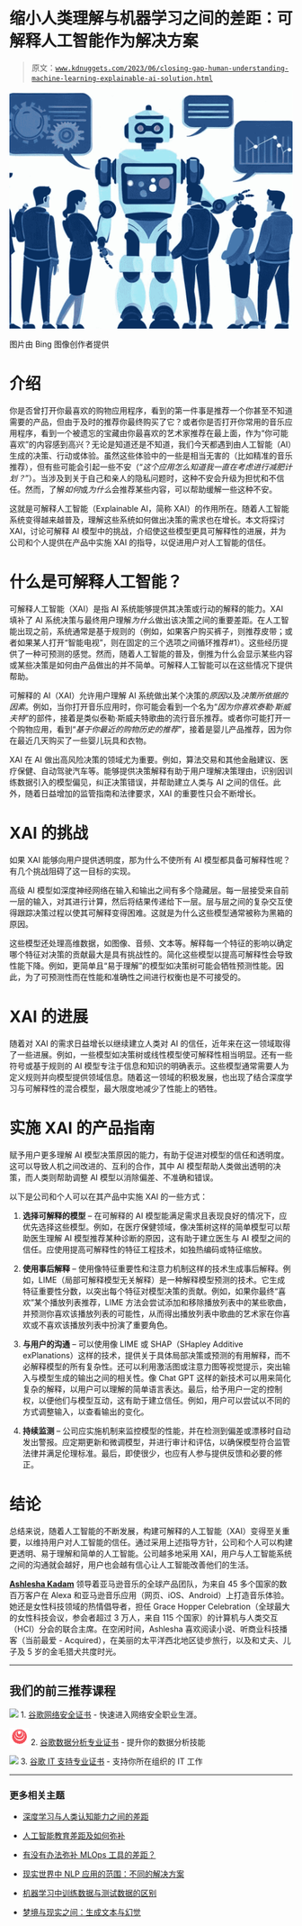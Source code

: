 # 缩小人类理解与机器学习之间的差距：可解释人工智能作为解决方案

> 原文：[`www.kdnuggets.com/2023/06/closing-gap-human-understanding-machine-learning-explainable-ai-solution.html`](https://www.kdnuggets.com/2023/06/closing-gap-human-understanding-machine-learning-explainable-ai-solution.html)

![缩小人类理解与机器学习之间的差距：可解释人工智能作为解决方案](img/f61a1b91d9d13f774674910b3eac2305.png)

图片由 Bing 图像创作者提供

# 介绍

你是否曾打开你最喜欢的购物应用程序，看到的第一件事是推荐一个你甚至不知道需要的产品，但由于及时的推荐你最终购买了它？或者你是否打开你常用的音乐应用程序，看到一个被遗忘的宝藏由你最喜欢的艺术家推荐在最上面，作为“你可能喜欢”的内容感到高兴？无论是知道还是不知道，我们今天都遇到由人工智能（AI）生成的决策、行动或体验。虽然这些体验中的一些是相当无害的（比如精准的音乐推荐），但有些可能会引起一些不安（“*这个应用怎么知道我一直在考虑进行减肥计划？*”）。当涉及到关于自己和亲人的隐私问题时，这种不安会升级为担忧和不信任。然而，了解*如何*或*为什么*会推荐某些内容，可以帮助缓解一些这种不安。

这就是可解释人工智能（Explainable AI，简称 XAI）的作用所在。随着人工智能系统变得越来越普及，理解这些系统如何做出决策的需求也在增长。本文将探讨 XAI，讨论可解释 AI 模型中的挑战，介绍使这些模型更具可解释性的进展，并为公司和个人提供在产品中实施 XAI 的指导，以促进用户对人工智能的信任。

# 什么是可解释人工智能？

可解释人工智能（XAI）是指 AI 系统能够提供其决策或行动的解释的能力。XAI 填补了 AI 系统决策与最终用户理解*为什么*做出该决策之间的重要差距。在人工智能出现之前，系统通常是基于规则的（例如，如果客户购买裤子，则推荐皮带；或者如果某人打开“智能电视”，则在固定的三个选项之间循环推荐#1）。这些经历提供了一种可预测的感觉。然而，随着人工智能的普及，倒推为什么会显示某些内容或某些决策是如何由产品做出的并不简单。可解释人工智能可以在这些情况下提供帮助。

可解释的 AI（XAI）允许用户理解 AI 系统做出某个决策的*原因*以及*决策所依据的因素*。例如，当你打开音乐应用时，你可能会看到一个名为“*因为你喜欢泰勒·斯威夫特*”的部件，接着是类似泰勒·斯威夫特歌曲的流行音乐推荐。或者你可能打开一个购物应用，看到“*基于你最近的购物历史的推荐*”，接着是婴儿产品推荐，因为你在最近几天购买了一些婴儿玩具和衣物。

XAI 在 AI 做出高风险决策的领域尤为重要。例如，算法交易和其他金融建议、医疗保健、自动驾驶汽车等。能够提供决策解释有助于用户理解决策理由，识别因训练数据引入的模型偏见，纠正决策错误，并帮助建立人类与 AI 之间的信任。此外，随着日益增加的监管指南和法律要求，XAI 的重要性只会不断增长。

# XAI 的挑战

如果 XAI 能够向用户提供透明度，那为什么不使所有 AI 模型都具备可解释性呢？有几个挑战阻碍了这一目标的实现。

高级 AI 模型如深度神经网络在输入和输出之间有多个隐藏层。每一层接受来自前一层的输入，对其进行计算，然后将结果传递给下一层。层与层之间的复杂交互使得跟踪决策过程以使其可解释变得困难。这就是为什么这些模型通常被称为黑箱的原因。

这些模型还处理高维数据，如图像、音频、文本等。解释每一个特征的影响以确定哪个特征对决策的贡献最大是具有挑战性的。简化这些模型以提高可解释性会导致性能下降。例如，更简单且“易于理解”的模型如决策树可能会牺牲预测性能。因此，为了可预测性而在性能和准确性之间进行权衡也是不可接受的。

# XAI 的进展

随着对 XAI 的需求日益增长以继续建立人类对 AI 的信任，近年来在这一领域取得了一些进展。例如，一些模型如决策树或线性模型使可解释性相当明显。还有一些符号或基于规则的 AI 模型专注于信息和知识的明确表示。这些模型通常需要人为定义规则并向模型提供领域信息。随着这一领域的积极发展，也出现了结合深度学习与可解释性的混合模型，最大限度地减少了性能上的牺牲。

# 实施 XAI 的产品指南

赋予用户更多理解 AI 模型决策原因的能力，有助于促进对模型的信任和透明度。这可以导致人机之间改进的、互利的合作，其中 AI 模型帮助人类做出透明的决策，而人类则帮助调整 AI 模型以消除偏差、不准确和错误。

以下是公司和个人可以在其产品中实施 XAI 的一些方式：

1.  **选择可解释的模型** – 在可解释的 AI 模型能满足需求且表现良好的情况下，应优先选择这些模型。例如，在医疗保健领域，像决策树这样的简单模型可以帮助医生理解 AI 模型推荐某种诊断的原因，这有助于建立医生与 AI 模型之间的信任。应使用提高可解释性的特征工程技术，如独热编码或特征缩放。

1.  **使用事后解释** – 使用像特征重要性和注意力机制这样的技术生成事后解释。例如，LIME（局部可解释模型无关解释）是一种解释模型预测的技术。它生成特征重要性分数，以突出每个特征对模型决策的贡献。例如，如果你最终“喜欢”某个播放列表推荐，LIME 方法会尝试添加和移除播放列表中的某些歌曲，并预测你喜欢该播放列表的可能性，从而得出播放列表中歌曲的艺术家在你喜欢或不喜欢该播放列表中扮演了重要角色。

1.  **与用户的沟通** – 可以使用像 LIME 或 SHAP（SHapley Additive exPlanations）这样的技术，提供关于具体局部决策或预测的有用解释，而不必解释模型的所有复杂性。还可以利用激活图或注意力图等视觉提示，突出输入与模型生成的输出之间的相关性。像 Chat GPT 这样的新技术可以用来简化复杂的解释，以用户可以理解的简单语言表达。最后，给予用户一定的控制权，以便他们与模型互动，这有助于建立信任。例如，用户可以尝试以不同的方式调整输入，以查看输出的变化。

1.  **持续监测** – 公司应实施机制来监控模型的性能，并在检测到偏差或漂移时自动发出警报。应定期更新和微调模型，并进行审计和评估，以确保模型符合监管法律并满足伦理标准。最后，即使很少，也应有人参与提供反馈和必要的修正。

# 结论

总结来说，随着人工智能的不断发展，构建可解释的人工智能（XAI）变得至关重要，以维持用户对人工智能的信任。通过采用上述指导方针，公司和个人可以构建更透明、易于理解和简单的人工智能。公司越多地采用 XAI，用户与人工智能系统之间的沟通就会越好，用户也会越有信心让人工智能改善他们的生活。

**[Ashlesha Kadam](https://www.linkedin.com/in/ashleshakadam/)** 领导着亚马逊音乐的全球产品团队，为来自 45 多个国家的数百万客户在 Alexa 和亚马逊音乐应用（网页、iOS、Android）上打造音乐体验。她还是女性科技领域的热情倡导者，担任 Grace Hopper Celebration（全球最大的女性科技会议，参会者超过 3 万人，来自 115 个国家）的计算机与人类交互（HCI）分会的联合主席。在空闲时间，Ashlesha 喜欢阅读小说、听商业科技播客（当前最爱 - Acquired），在美丽的太平洋西北地区徒步旅行，以及和丈夫、儿子及 5 岁的金毛猎犬共度时光。

* * *

## 我们的前三推荐课程

![](img/0244c01ba9267c002ef39d4907e0b8fb.png) 1\. [谷歌网络安全证书](https://www.kdnuggets.com/google-cybersecurity) - 快速进入网络安全职业生涯。

![](img/e225c49c3c91745821c8c0368bf04711.png) 2\. [谷歌数据分析专业证书](https://www.kdnuggets.com/google-data-analytics) - 提升你的数据分析技能

![](img/0244c01ba9267c002ef39d4907e0b8fb.png) 3\. [谷歌 IT 支持专业证书](https://www.kdnuggets.com/google-itsupport) - 支持你所在组织的 IT 工作

* * *

### 更多相关主题

+   [深度学习与人类认知能力之间的差距](https://www.kdnuggets.com/2022/10/gap-deep-learning-human-cognitive-abilities.html)

+   [人工智能教育差距及如何弥补](https://www.kdnuggets.com/2022/11/ai-education-gap-close.html)

+   [有没有办法弥补 MLOps 工具的差距？](https://www.kdnuggets.com/2022/08/way-bridge-mlops-tools-gap.html)

+   [现实世界中 NLP 应用的范围：不同的解决方案](https://www.kdnuggets.com/2022/03/different-solution-problem-range-nlp-applications-real-world.html)

+   [机器学习中训练数据与测试数据的区别](https://www.kdnuggets.com/2022/08/difference-training-testing-data-machine-learning.html)

+   [梦境与现实之间：生成文本与幻觉](https://www.kdnuggets.com/between-dreams-and-reality-generative-text-and-hallucinations)
